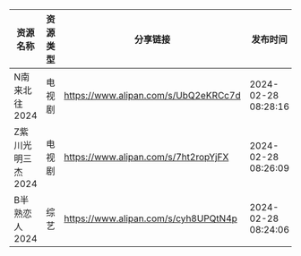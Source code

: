 | 资源名称        | 资源类型 | 分享链接                                 | 发布时间                |
| ----------- | ---- | ------------------------------------ | ------------------- |
| N南来北往2024   | 电视剧  | https://www.alipan.com/s/UbQ2eKRCc7d | 2024-02-28 08:28:16 |
| Z紫川光明三杰2024 | 电视剧  | https://www.alipan.com/s/7ht2ropYjFX | 2024-02-28 08:26:09 |
| B半熟恋人2024   | 综艺   | https://www.alipan.com/s/cyh8UPQtN4p | 2024-02-28 08:24:06 |
